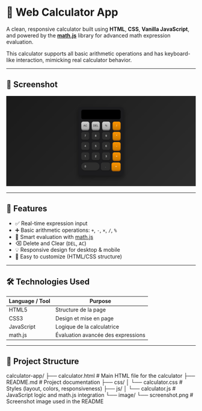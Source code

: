 # 🧮 Web Calculator App

A clean, responsive calculator built using **HTML**, **CSS**, **Vanilla JavaScript**, and powered by the **[math.js](https://mathjs.org/)** library for advanced math expression evaluation.

This calculator supports all basic arithmetic operations and has keyboard-like interaction, mimicking real calculator behavior.

---

## 📸 Screenshot

![Calculator UI](./image/screenshot.png) 

---

## 🚀 Features

- ✅ Real-time expression input
- ➕ Basic arithmetic operations: `+`, `-`, `×`, `/`, `%`
- 🧠 Smart evaluation with [math.js](https://mathjs.org/)
- ⌫ Delete and Clear (`DEL`, `AC`)
- 💡 Responsive design for desktop & mobile
- 🎨 Easy to customize (HTML/CSS structure)

---

## 🛠 Technologies Used

| Language / Tool | Purpose                      |
|------------------|------------------------------|
| HTML5            | Structure de la page         |
| CSS3             | Design et mise en page       |
| JavaScript       | Logique de la calculatrice   |
| math.js          | Évaluation avancée des expressions |

---

## 📂 Project Structure
calculator-app/
├── calculator.html # Main HTML file for the calculator
├── README.md # Project documentation
├── css/
│ └── calculator.css # Styles (layout, colors, responsiveness)
├── js/
│ └── calculator.js # JavaScript logic and math.js integration
└── image/
└── screenshot.png # Screenshot image used in the README
